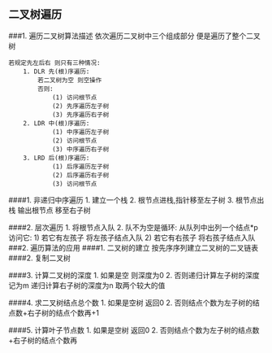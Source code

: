 ## 二叉树遍历
###1. 遍历二叉树算法描述
	依次遍历二叉树中三个组成部分
	便是遍历了整个二叉树

	若规定先左后右 则只有三种情况:
		1. DLR 先(根)序遍历:
			若二叉树为空 则空操作
			否则:
				(1) 访问根节点
				(2) 先序遍历左子树
				(3) 先序遍历右子树
		2. LDR 中(根)序遍历:
				(1) 中序遍历左子树
				(2) 访问根节点
				(3) 中序遍历右子树
		3. LRD 后(根)序遍历:
				(1) 后序遍历左子树
				(2) 后序遍历右子树
				(3) 访问根节点
####1. 非递归中序遍历
	1. 建立一个栈
	2. 根节点进栈,指针移至左子树
	3. 根节点出栈 输出根节点 移至右子树

####2. 层次遍历
	1. 将根节点入队
	2. 队不为空是循环: 从队列中出列一个结点*p 访问它:
		1) 若它有左孩子 将左孩子结点入队
		2) 若它有右孩子 将右孩子结点入队
###2. 遍历算法的应用 
####1. 二叉树的建立
	按先序序列建立二叉树的二叉链表
####2. 复制二叉树

####3. 计算二叉树的深度
	1. 如果是空 则深度为0
	2. 否则递归计算左子树的深度记为m 
		递归计算右子树的深度为n
		取两个较大的值

####4. 求二叉树结点总个数
	1. 如果是空树 返回0
	2. 否则结点个数为左子树的结点数+右子树的结点个数再+1

####5. 计算叶子节点数
	1. 如果是空树 返回0
	2. 否则结点个数为左子树的结点数+右子树的结点个数再
